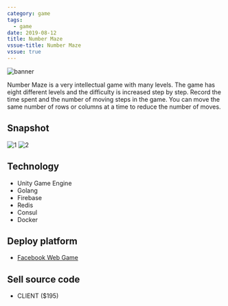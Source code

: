 ```yaml
---
category: game
tags:
  - game
date: 2019-08-12
title: Number Maze
vssue-title: Number Maze
vssue: true
---
```


![banner](https://github.com/themoonbear/www/raw/master/assets/numbermaze/banner.jpg)

Number Maze is a very intellectual game with many levels. The game has eight different levels and the difficulty is increased step by step. Record the time spent and the number of moving steps in the game. You can move the same number of rows or columns at a time to reduce the number of moves.

<!-- more -->

## Snapshot

![1](https://github.com/themoonbear/www/raw/master/assets/numbermaze/1.jpg)
![2](https://github.com/themoonbear/www/raw/master/assets/numbermaze/2.jpg)

## Technology

+ Unity Game Engine
+ Golang
+ Firebase
+ Redis
+ Consul
+ Docker

## Deploy platform

+ [Facebook Web Game](https://apps.facebook.com/1054740734714750)

## Sell source code

+ CLIENT ($195)